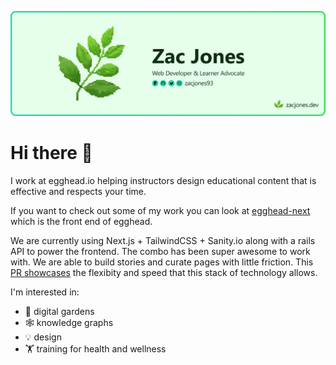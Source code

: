 [![Zacs github profile banner](https://raw.githubusercontent.com/zacjones93/zacjones93/9cb7d442534a0756bda645ada877ec64e80051e1/gh-profile-banner-v1.png)](https://zacjones.dev)

# Hi there 👋

I work at egghead.io helping instructors design educational content that is effective and respects your time. 

If you want to check out some of my work you can look at [egghead-next](https://github.com/eggheadio/egghead-next/pulls?q=is%3Apr+is%3Aclosed+author%3Azacjones93) which is the front end of egghead. 

We are currently using Next.js + TailwindCSS + Sanity.io along with a rails API to power the frontend. The combo has been super awesome to work with. We are able to build stories and curate pages with little friction. This [PR showcases](https://github.com/eggheadio/egghead-next/pull/602) the flexibity and speed that this stack of technology allows.

I'm interested in:

- 🌱  digital gardens
- 🕸️ knowledge graphs
- 💡 design
- 🏋️ training for health and wellness


<!--
**zacjones93/zacjones93** is a ✨ _special_ ✨ repository because its `README.md` (this file) appears on your GitHub profile.

Here are some ideas to get you started:

- 🔭 I’m currently working on ...
- 🌱 I’m currently learning ...
- 👯 I’m looking to collaborate on ...
- 🤔 I’m looking for help with ...
- 💬 Ask me about ...
- 📫 How to reach me: ...
- 😄 Pronouns: ...
- ⚡ Fun fact: ...


<img align="left" alt="codeSTACKr's Github Stats" src="https://github-readme-stats.vercel.app/api?username=zacjones93&show_icons=true&hide_border=true" />

-->

